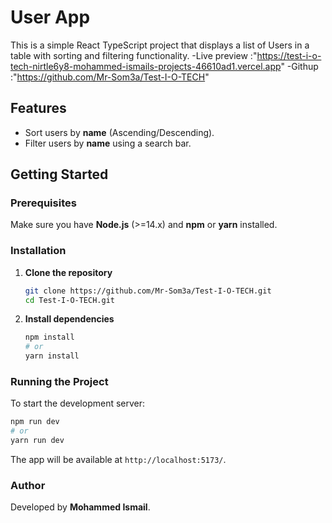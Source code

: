 # User App

This is a simple React TypeScript project that displays a list of Users in a table with sorting and filtering functionality.
-Live preview :"https://test-i-o-tech-nirtle6y8-mohammed-ismails-projects-46610ad1.vercel.app"
-Githup :"https://github.com/Mr-Som3a/Test-I-O-TECH"
## Features
- Sort users by **name** (Ascending/Descending).
- Filter users by **name** using a search bar.

## Getting Started

### Prerequisites
Make sure you have **Node.js** (>=14.x) and **npm** or **yarn** installed.

### Installation
1. **Clone the repository**
   ```sh
   git clone https://github.com/Mr-Som3a/Test-I-O-TECH.git
   cd Test-I-O-TECH.git
   ```
2. **Install dependencies**
   ```sh
   npm install
   # or
   yarn install
   ```

### Running the Project
To start the development server:
```sh
npm run dev
# or
yarn run dev
```
The app will be available at `http://localhost:5173/`.






### Author
Developed by **Mohammed Ismail**.

